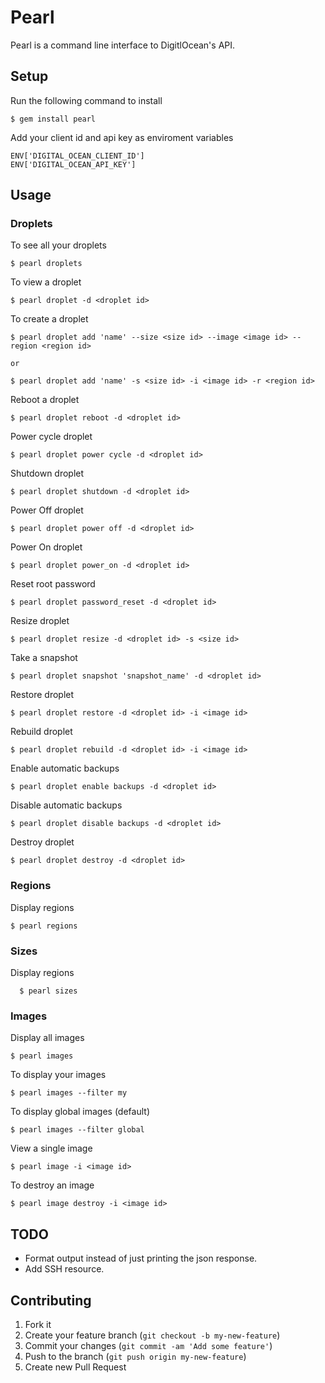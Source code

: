 # Pearl

Pearl is a command line interface to DigitlOcean's API.

## Setup

Run the following command to install

    $ gem install pearl

Add your client id and api key as enviroment variables

    ENV['DIGITAL_OCEAN_CLIENT_ID']
    ENV['DIGITAL_OCEAN_API_KEY']

## Usage

### Droplets

To see all your droplets

    $ pearl droplets

To view a droplet

    $ pearl droplet -d <droplet id>

To create a droplet

    $ pearl droplet add 'name' --size <size id> --image <image id> --region <region id>

    or

    $ pearl droplet add 'name' -s <size id> -i <image id> -r <region id>

Reboot a droplet

    $ pearl droplet reboot -d <droplet id>

Power cycle droplet

    $ pearl droplet power cycle -d <droplet id>

Shutdown droplet

    $ pearl droplet shutdown -d <droplet id>

Power Off droplet

    $ pearl droplet power off -d <droplet id>

Power On droplet

    $ pearl droplet power_on -d <droplet id>

Reset root password

    $ pearl droplet password_reset -d <droplet id>

Resize droplet

    $ pearl droplet resize -d <droplet id> -s <size id>

Take a snapshot

    $ pearl droplet snapshot 'snapshot_name' -d <droplet id>

Restore droplet

    $ pearl droplet restore -d <droplet id> -i <image id>

Rebuild droplet

    $ pearl droplet rebuild -d <droplet id> -i <image id>

Enable automatic backups

    $ pearl droplet enable backups -d <droplet id>

Disable automatic backups

    $ pearl droplet disable backups -d <droplet id>

Destroy droplet

    $ pearl droplet destroy -d <droplet id>

### Regions

Display regions

    $ pearl regions

### Sizes

Display regions

      $ pearl sizes

### Images

Display all images

    $ pearl images

To display your images

    $ pearl images --filter my

To display global images (default)

    $ pearl images --filter global

View a single image

    $ pearl image -i <image id>

To destroy an image

    $ pearl image destroy -i <image id>

## TODO

* Format output instead of just printing the json response.
* Add SSH resource.

## Contributing

1. Fork it
2. Create your feature branch (`git checkout -b my-new-feature`)
3. Commit your changes (`git commit -am 'Add some feature'`)
4. Push to the branch (`git push origin my-new-feature`)
5. Create new Pull Request
